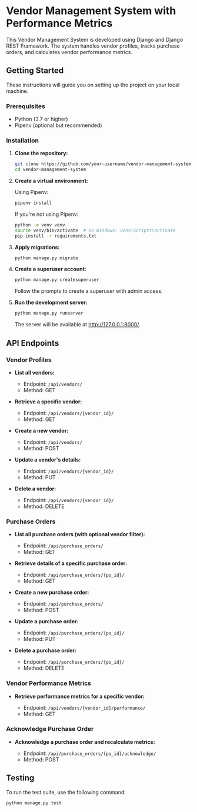# Vendor Management System with Performance Metrics

This Vendor Management System is developed using Django and Django REST Framework. The system handles vendor profiles, tracks purchase orders, and calculates vendor performance metrics.

## Getting Started

These instructions will guide you on setting up the project on your local machine.

### Prerequisites

- Python (3.7 or higher)
- Pipenv (optional but recommended)

### Installation

1. **Clone the repository:**

    ```bash
    git clone https://github.com/your-username/vendor-management-system.git
    cd vendor-management-system
    ```

2. **Create a virtual environment:**

    Using Pipenv:

    ```bash
    pipenv install
    ```

    If you're not using Pipenv:

    ```bash
    python -m venv venv
    source venv/bin/activate  # On Windows: venv\Scripts\activate
    pip install -r requirements.txt
    ```

3. **Apply migrations:**

    ```bash
    python manage.py migrate
    ```

4. **Create a superuser account:**

    ```bash
    python manage.py createsuperuser
    ```

    Follow the prompts to create a superuser with admin access.

5. **Run the development server:**

    ```bash
    python manage.py runserver
    ```

    The server will be available at http://127.0.0.1:8000/.

## API Endpoints

### Vendor Profiles

- **List all vendors:**

  - Endpoint: `/api/vendors/`
  - Method: GET

- **Retrieve a specific vendor:**

  - Endpoint: `/api/vendors/{vendor_id}/`
  - Method: GET

- **Create a new vendor:**

  - Endpoint: `/api/vendors/`
  - Method: POST

- **Update a vendor's details:**

  - Endpoint: `/api/vendors/{vendor_id}/`
  - Method: PUT

- **Delete a vendor:**

  - Endpoint: `/api/vendors/{vendor_id}/`
  - Method: DELETE

### Purchase Orders

- **List all purchase orders (with optional vendor filter):**

  - Endpoint: `/api/purchase_orders/`
  - Method: GET

- **Retrieve details of a specific purchase order:**

  - Endpoint: `/api/purchase_orders/{po_id}/`
  - Method: GET

- **Create a new purchase order:**

  - Endpoint: `/api/purchase_orders/`
  - Method: POST

- **Update a purchase order:**

  - Endpoint: `/api/purchase_orders/{po_id}/`
  - Method: PUT

- **Delete a purchase order:**

  - Endpoint: `/api/purchase_orders/{po_id}/`
  - Method: DELETE

### Vendor Performance Metrics

- **Retrieve performance metrics for a specific vendor:**

  - Endpoint: `/api/vendors/{vendor_id}/performance/`
  - Method: GET

### Acknowledge Purchase Order

- **Acknowledge a purchase order and recalculate metrics:**

  - Endpoint: `/api/purchase_orders/{po_id}/acknowledge/`
  - Method: POST

## Testing

To run the test suite, use the following command:

```bash
python manage.py test
